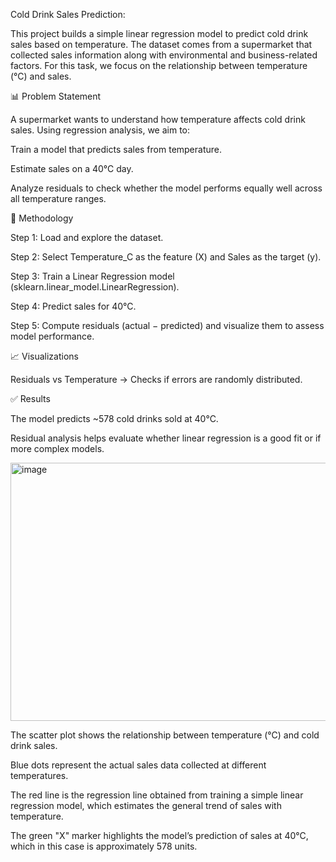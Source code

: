 Cold Drink Sales Prediction:

This project builds a simple linear regression model to predict cold drink sales based on temperature. The dataset comes from a supermarket that collected sales information along with environmental and business-related factors. For this task, we focus on the relationship between temperature (°C) and sales.

📊 Problem Statement

A supermarket wants to understand how temperature affects cold drink sales. Using regression analysis, we aim to:

Train a model that predicts sales from temperature.

Estimate sales on a 40°C day.

Analyze residuals to check whether the model performs equally well across all temperature ranges.

🧮 Methodology

Step 1: Load and explore the dataset.

Step 2: Select Temperature_C as the feature (X) and Sales as the target (y).

Step 3: Train a Linear Regression model (sklearn.linear_model.LinearRegression).

Step 4: Predict sales for 40°C.

Step 5: Compute residuals (actual − predicted) and visualize them to assess model performance.

📈 Visualizations

Residuals vs Temperature → Checks if errors are randomly distributed.

✅ Results

The model predicts ~578 cold drinks sold at 40°C.

Residual analysis helps evaluate whether linear regression is a good fit or if more complex models.

<img width="560" height="413" alt="image" src="https://github.com/user-attachments/assets/f770843b-8008-4543-bb7d-b5049fa09ede" />

The scatter plot shows the relationship between temperature (°C) and cold drink sales.

Blue dots represent the actual sales data collected at different temperatures.

The red line is the regression line obtained from training a simple linear regression model, which estimates the general trend of sales with temperature.

The green "X" marker highlights the model’s prediction of sales at 40°C, which in this case is approximately 578 units.



